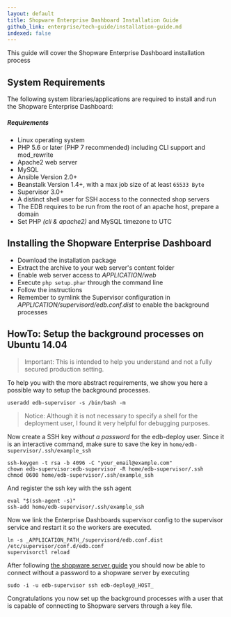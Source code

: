 ```yaml
---
layout: default
title: Shopware Enterprise Dashboard Installation Guide
github_link: enterprise/tech-guide/installation-guide.md
indexed: false
---
```


This guide will cover the Shopware Enterprise Dashboard installation process

<div class="toc-list"></div>

## System Requirements

The following system libraries/applications are required to install and run the Shopware Enterprise Dashboard:

##### Requirements

- Linux operating system
- PHP 5.6 or later (PHP 7 recommended) including CLI support and mod_rewrite
- Apache2 web server
- MySQL
- Ansible Version 2.0+
- Beanstalk Version 1.4+, with a max job size of at least `65533 Byte`
- Supervisor 3.0+ 
- A distinct shell user for SSH access to the connected shop servers 
- The EDB requires to be run from the root of an apache host, prepare a domain
- Set PHP *(cli & apache2)* and MySQL timezone to UTC

## Installing the Shopware Enterprise Dashboard

- Download the installation package
- Extract the archive to your web server's content folder
- Enable web server access to *_APPLICATION_/web* 
- Execute `php setup.phar` through the command line
- Follow the instructions
- Remember to symlink the Supervisor configuration in *_APPLICATION_/supervisord/edb.conf.dist* to enable the background processes

## HowTo: Setup the background processes on Ubuntu 14.04

> Important: This is intended to help you understand and not a fully secured production setting.

To help you with the more abstract requirements, we show you here a possible way to setup the background processes.

````shell
useradd edb-supervisor -s /bin/bash -m
````
> Notice: Although it is not necessary to specify a shell for the deployment user, I found it very helpful for debugging purposes.

Now create a SSH key *without a password* for the edb-deploy user. Since it is an interactive command, make sure to save the key in `home/edb-supervisor/.ssh/example_ssh`  
 
````shell
ssh-keygen -t rsa -b 4096 -C "your_email@example.com"
chown edb-supervisor:edb-supervisor -R home/edb-supervisor/.ssh
chmod 0600 home/edb-supervisor/.ssh/example_ssh
````

And register the ssh key with the ssh agent

````shell
eval "$(ssh-agent -s)"
ssh-add home/edb-supervisor/.ssh/example_ssh
````

Now we link the Enterprise Dashboards supervisor config to the supervisor service and restart it so the workers are executed.

```shell
ln -s _APPLICATION_PATH_/supervisord/edb.conf.dist /etc/supervisor/conf.d/edb.conf
supervisorctl reload
```

After following [the shopware server guide](/enterprise/tech-guide/shopware-server-configuration-guide) you should now be able to connect without a password to a shopware server by executing

````
sudo -i -u edb-supervisor ssh edb-deploy@_HOST_
````
Congratulations you now set up the background processes with a user that is capable of connecting to Shopware servers through a key file. 